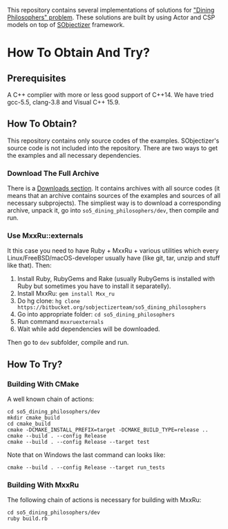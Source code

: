 This repository contains several implementations of solutions for ["Dining Philosophers" problem](https://en.wikipedia.org/wiki/Dining_philosophers_problem). These solutions are built by using Actor and CSP models on top of [SObjectizer](https://stiffstream.com/en/products/sobjectizer.html) framework.

# How To Obtain And Try?

## Prerequisites

A C++ complier with more or less good support of C++14. We have tried gcc-5.5, clang-3.8 and Visual C++ 15.9.

## How To Obtain?

This repository contains only source codes of the examples. SObjectizer's source code is not included into the repository.
There are two ways to get the examples and all necessary dependencies.

### Download The Full Archive

There is a [Downloads section](https://bitbucket.org/sobjectizerteam/so5_dining_philosophers/downloads/). It contains archives with all source codes (it means that an archive contains sources of the examples and sources
of all necessary subprojects). The simpliest way is to download a corresponding archive, unpack it, go into
`so5_dining_philosophers/dev`, then compile and run.

### Use MxxRu::externals

It this case you need to have Ruby + MxxRu + various utilities which every Linux/FreeBSD/macOS-developer usually have (like git, tar, unzip and stuff like that). Then:

1. Install Ruby, RubyGems and Rake (usually RubyGems is installed with Ruby but sometimes you have to install it separatelly).
2. Install MxxRu: `gem install Mxx_ru`
3. Do hg clone: `hg clone https://bitbucket.org/sobjectizerteam/so5_dining_philosophers`
4. Go into appropriate folder: `cd so5_dining_philosophers`
5. Run command `mxxruexternals`
6. Wait while add dependencies will be downloaded.

Then go to `dev` subfolder, compile and run.

## How To Try?

### Building With CMake

A well known chain of actions:

~~~~~
cd so5_dining_philosophers/dev
mkdir cmake_build
cd cmake_build
cmake -DCMAKE_INSTALL_PREFIX=target -DCMAKE_BUILD_TYPE=release ..
cmake --build . --config Release
cmake --build . --config Release --target test
~~~~~

Note that on Windows the last command can looks like:

~~~~~
cmake --build . --config Release --target run_tests
~~~~~


### Building With MxxRu

The following chain of actions is necessary for building with MxxRu:

~~~~~
cd so5_dining_philosophers/dev
ruby build.rb
~~~~~

